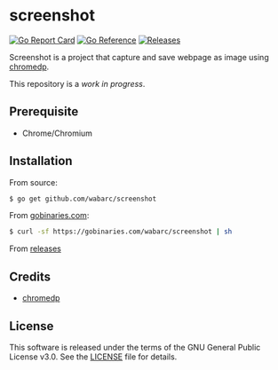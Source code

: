 # screenshot

[![Go Report Card](https://goreportcard.com/badge/github.com/wabarc/screenshot)](https://goreportcard.com/report/github.com/wabarc/screenshot)
[![Go Reference](https://img.shields.io/badge/godoc-reference-blue.svg)](https://pkg.go.dev/github.com/wabarc/screenshot)
[![Releases](https://img.shields.io/github/v/release/wabarc/screenshot.svg?include_prereleases&color=blue)](https://github.com/wabarc/screenshot/releases)

Screenshot is a project that capture and save webpage as image using [chromedp](https://github.com/chromedp/chromedp).

This repository is a *work in progress*.

## Prerequisite

- Chrome/Chromium

## Installation

From source:

```sh
$ go get github.com/wabarc/screenshot
```

From [gobinaries.com](https://gobinaries.com):

```sh
$ curl -sf https://gobinaries.com/wabarc/screenshot | sh
```

From [releases](https://github.com/wabarc/screenshot/releases)

## Credits

- [chromedp](https://github.com/chromedp)

## License

This software is released under the terms of the GNU General Public License v3.0. See the [LICENSE](https://github.com/wabarc/screenshot/blob/main/LICENSE) file for details.
